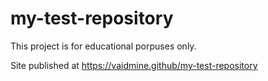 # my-test-repository
This project is for educational porpuses only.

Site published at https://vaidmine.github/my-test-repository
